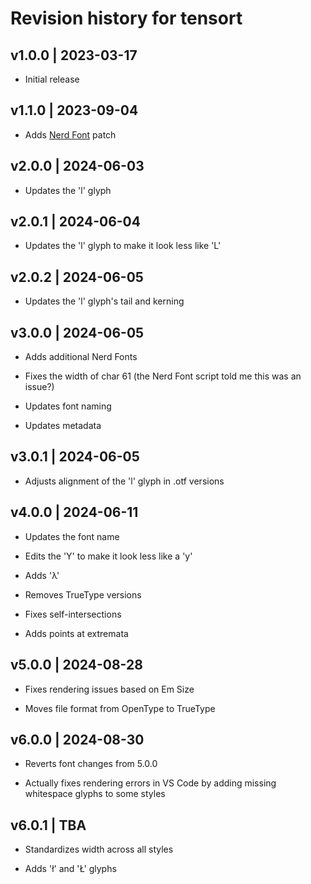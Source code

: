 # Revision history for tensort

## v1.0.0 | 2023-03-17

- Initial release

## v1.1.0 | 2023-09-04

- Adds [Nerd Font](https://www.nerdfonts.com/) patch

## v2.0.0 | 2024-06-03

- Updates the 'l' glyph

## v2.0.1 | 2024-06-04

- Updates the 'l' glyph to make it look less like 'L'

## v2.0.2 | 2024-06-05

- Updates the 'l' glyph's tail and kerning

## v3.0.0 | 2024-06-05

- Adds additional Nerd Fonts

- Fixes the width of char 61 (the Nerd Font script told me this was an issue?)

- Updates font naming

- Updates metadata

## v3.0.1 | 2024-06-05

- Adjusts alignment of the 'l' glyph in .otf versions

## v4.0.0 | 2024-06-11

- Updates the font name

- Edits the 'Y' to make it look less like a 'y'

- Adds 'λ'

- Removes TrueType versions

- Fixes self-intersections

- Adds points at extremata

## v5.0.0 | 2024-08-28

- Fixes rendering issues based on Em Size

- Moves file format from OpenType to TrueType

## v6.0.0 | 2024-08-30

- Reverts font changes from 5.0.0

- Actually fixes rendering errors in VS Code by adding missing whitespace
  glyphs to some styles

## v6.0.1 | TBA

- Standardizes width across all styles

- Adds 'ł' and 'Ł' glyphs
